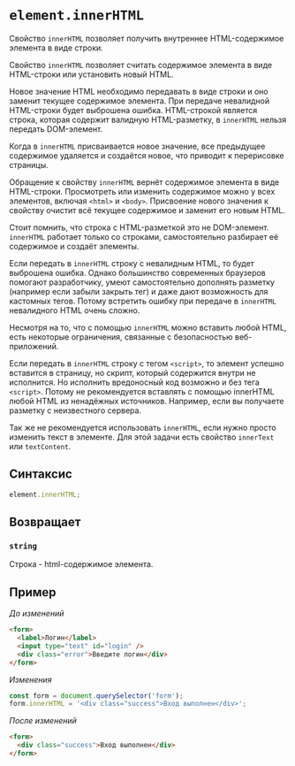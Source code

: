 # `element.innerHTML`

Свойство `innerHTML` позволяет получить внутреннее HTML-содержимое элемента в виде строки.

Свойство `innerHTML` позволяет считать содержимое элемента в виде HTML-строки или установить новый HTML.

Новое значение HTML необходимо передавать в виде строки и оно заменит текущее содержимое элемента. При передаче невалидной HTML-строки будет выброшена ошибка. HTML-строкой является строка, которая содержит валидную HTML-разметку, в `innerHTML` нельзя передать DOM-элемент.

Когда в `innerHTML` присваивается новое значение, все предыдущее содержимое удаляется и создаётся новое, что приводит к перерисовке страницы.

Обращение к свойству `innerHTML` вернёт содержимое элемента в виде HTML-строки. Просмотреть или изменить содержимое можно у всех элементов, включая `<html>` и `<body>`. Присвоение нового значения к свойству очистит всё текущее содержимое и заменит его новым HTML.

Стоит помнить, что строка с HTML-разметкой это не DOM-элемент. `innerHTML` работает только со строками, самостоятельно разбирает её содержимое и создаёт элементы.

Если передать в `innerHTML` строку с невалидным HTML, то будет выброшена ошибка. Однако большинство современных браузеров помогают разработчику, умеют самостоятельно дополнять разметку (например если забыли закрыть тег) и даже дают возможность для кастомных тегов. Потому встретить ошибку при передаче в `innerHTML` невалидного HTML очень сложно.

Несмотря на то, что с помощью `innerHTML` можно вставить любой HTML, есть некоторые ограничения, связанные с безопасностью веб-приложений.

Если передать в `innerHTML` строку с тегом `<script>`, то элемент успешно вставится в страницу, но скрипт, который содержится внутри не исполнится. Но исполнить вредоносный код возможно и без тега `<script>`. Потому не рекомендуется вставлять с помощью innerHTML любой HTML из ненадёжных источников. Например, если вы получаете разметку с неизвестного сервера.

Так же не рекомендуется использовать `innerHTML`, если нужно просто изменить текст в элементе. Для этой задачи есть свойство `innerText` или `textContent`.

## Синтаксис

```js
element.innerHTML;
```

## Возвращает

### `string`

Строка - html-содержимое элемента.

## Пример

_До изменений_

```html
<form>
  <label>Логин</label>
  <input type="text" id="login" />
  <div class="error">Введите логин</div>
</form>
```

_Изменения_

```js
const form = document.querySelector('form');
form.innerHTML = '<div class="success">Вход выполнен</div>';
```

_После изменений_

```html
<form>
  <div class="success">Вход выполнен</div>
</form>
```
